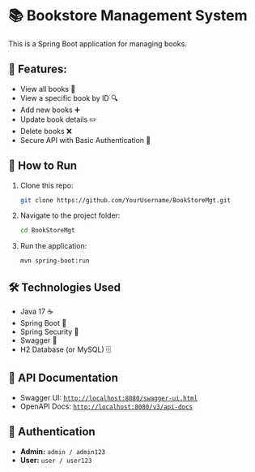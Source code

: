 # 📚 Bookstore Management System

This is a Spring Boot application for managing books.

## 🚀 Features:
- View all books 📖
- View a specific book by ID 🔍
- Add new books ➕
- Update book details ✏️
- Delete books ❌
- Secure API with Basic Authentication 🔐

## 🔧 How to Run
1. Clone this repo:  
   ```bash
   git clone https://github.com/YourUsername/BookStoreMgt.git
   ```
2. Navigate to the project folder:  
   ```bash
   cd BookStoreMgt
   ```
3. Run the application:  
   ```bash
   mvn spring-boot:run
   ```

## 🛠️ Technologies Used
- Java 17 ☕
- Spring Boot 🌱
- Spring Security 🔐
- Swagger 📜
- H2 Database (or MySQL) 🗄️

## 📌 API Documentation  
- Swagger UI: [`http://localhost:8080/swagger-ui.html`](http://localhost:8080/swagger-ui.html)
- OpenAPI Docs: [`http://localhost:8080/v3/api-docs`](http://localhost:8080/v3/api-docs)

## 🔑 Authentication
- **Admin:** `admin / admin123`
- **User:** `user / user123`

